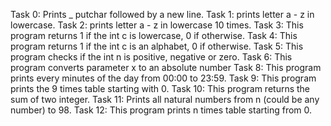 Task 0: Prints _ putchar followed by a new line.
Task 1: prints letter a - z in lowercase. 
Task 2: prints letter a - z in lowercase 10 times.
Task 3: This program returns 1 if the int c is lowercase, 0 if otherwise.
Task 4: This program returns 1 if the int c is an alphabet, 0 if otherwise.
Task 5: This program checks if the int n is positive, negative or zero.
Task 6: This program converts parameter x to an absolute number
Task 8: This program prints every minutes of the day from 00:00 to 23:59.
Task 9: This program prints the 9 times table starting with 0.
Task 10: This program returns the sum of two integer.
Task 11: Prints all natural numbers from n (could be any number) to 98.
Task 12: This program prints n times table starting from 0.
